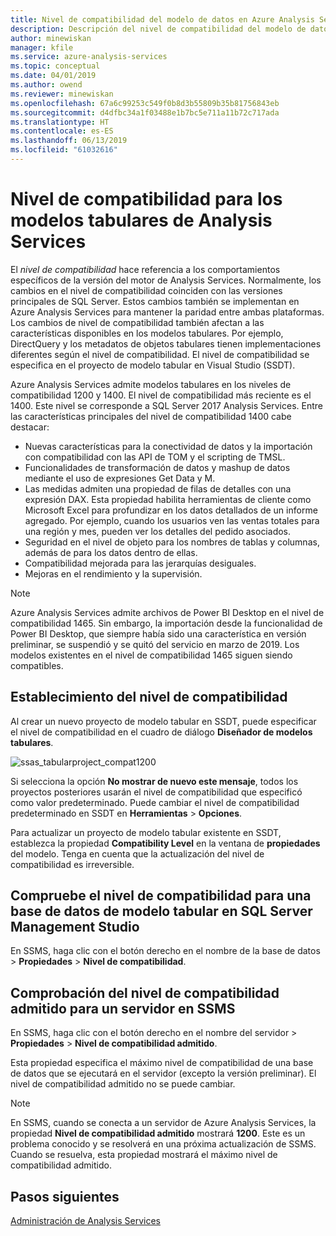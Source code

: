 ```yaml
---
title: Nivel de compatibilidad del modelo de datos en Azure Analysis Services | Microsoft Docs
description: Descripción del nivel de compatibilidad del modelo de datos tabulares.
author: minewiskan
manager: kfile
ms.service: azure-analysis-services
ms.topic: conceptual
ms.date: 04/01/2019
ms.author: owend
ms.reviewer: minewiskan
ms.openlocfilehash: 67a6c99253c549f0b8d3b55809b35b81756843eb
ms.sourcegitcommit: d4dfbc34a1f03488e1b7bc5e711a11b72c717ada
ms.translationtype: HT
ms.contentlocale: es-ES
ms.lasthandoff: 06/13/2019
ms.locfileid: "61032616"
---
```

# <a name="compatibility-level-for-analysis-services-tabular-models"></a>Nivel de compatibilidad para los modelos tabulares de Analysis Services

El *nivel de compatibilidad* hace referencia a los comportamientos específicos de la versión del motor de Analysis Services. Normalmente, los cambios en el nivel de compatibilidad coinciden con las versiones principales de SQL Server. Estos cambios también se implementan en Azure Analysis Services para mantener la paridad entre ambas plataformas. Los cambios de nivel de compatibilidad también afectan a las características disponibles en los modelos tabulares. Por ejemplo, DirectQuery y los metadatos de objetos tabulares tienen implementaciones diferentes según el nivel de compatibilidad. El nivel de compatibilidad se especifica en el proyecto de modelo tabular en Visual Studio (SSDT).

Azure Analysis Services admite modelos tabulares en los niveles de compatibilidad 1200 y 1400. El nivel de compatibilidad más reciente es el 1400. Este nivel se corresponde a SQL Server 2017 Analysis Services. Entre las características principales del nivel de compatibilidad 1400 cabe destacar:

*  Nuevas características para la conectividad de datos y la importación con compatibilidad con las API de TOM y el scripting de TMSL. 
*  Funcionalidades de transformación de datos y mashup de datos mediante el uso de expresiones Get Data y M.
*  Las medidas admiten una propiedad de filas de detalles con una expresión DAX. Esta propiedad habilita herramientas de cliente como Microsoft Excel para profundizar en los datos detallados de un informe agregado. Por ejemplo, cuando los usuarios ven las ventas totales para una región y mes, pueden ver los detalles del pedido asociados. 
*  Seguridad en el nivel de objeto para los nombres de tablas y columnas, además de para los datos dentro de ellas.
*  Compatibilidad mejorada para las jerarquías desiguales.
*  Mejoras en el rendimiento y la supervisión.

> [!NOTE]
> Azure Analysis Services admite archivos de Power BI Desktop en el nivel de compatibilidad 1465. Sin embargo, la importación desde la funcionalidad de Power BI Desktop, que siempre había sido una característica en versión preliminar, se suspendió y se quitó del servicio en marzo de 2019. Los modelos existentes en el nivel de compatibilidad 1465 siguen siendo compatibles.  


## <a name="set-compatibility-level"></a>Establecimiento del nivel de compatibilidad

 Al crear un nuevo proyecto de modelo tabular en SSDT, puede especificar el nivel de compatibilidad en el cuadro de diálogo **Diseñador de modelos tabulares**. 
  
 ![ssas_tabularproject_compat1200](./media/analysis-services-compat-level/aas-tabularproject-compat.png)  
  
 Si selecciona la opción **No mostrar de nuevo este mensaje**, todos los proyectos posteriores usarán el nivel de compatibilidad que especificó como valor predeterminado. Puede cambiar el nivel de compatibilidad predeterminado en SSDT en **Herramientas** > **Opciones**.  
  
 Para actualizar un proyecto de modelo tabular existente en SSDT, establezca la propiedad **Compatibility Level** en la ventana de **propiedades** del modelo. Tenga en cuenta que la actualización del nivel de compatibilidad es irreversible.
  
## <a name="check-compatibility-level-for-a-tabular-model-database-in-sql-server-management-studio"></a>Compruebe el nivel de compatibilidad para una base de datos de modelo tabular en SQL Server Management Studio 

 En SSMS, haga clic con el botón derecho en el nombre de la base de datos > **Propiedades** > **Nivel de compatibilidad**.  
  
## <a name="check-supported-compatibility-level-for-a-server-in-ssms"></a>Comprobación del nivel de compatibilidad admitido para un servidor en SSMS  

 En SSMS, haga clic con el botón derecho en el nombre del servidor > **Propiedades** > **Nivel de compatibilidad admitido**.  
  
 Esta propiedad especifica el máximo nivel de compatibilidad de una base de datos que se ejecutará en el servidor (excepto la versión preliminar). El nivel de compatibilidad admitido no se puede cambiar.  

> [!NOTE]
> En SSMS, cuando se conecta a un servidor de Azure Analysis Services, la propiedad **Nivel de compatibilidad admitido** mostrará **1200**. Este es un problema conocido y se resolverá en una próxima actualización de SSMS. Cuando se resuelva, esta propiedad mostrará el máximo nivel de compatibilidad admitido.

## <a name="next-steps"></a>Pasos siguientes

  [Administración de Analysis Services](analysis-services-manage.md)  
